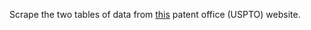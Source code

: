 Scrape the two tables of data from [this](https://www.uspto.gov/web/offices/ac/ido/oeip/taf/cbcby.htm) patent office (USPTO) website.